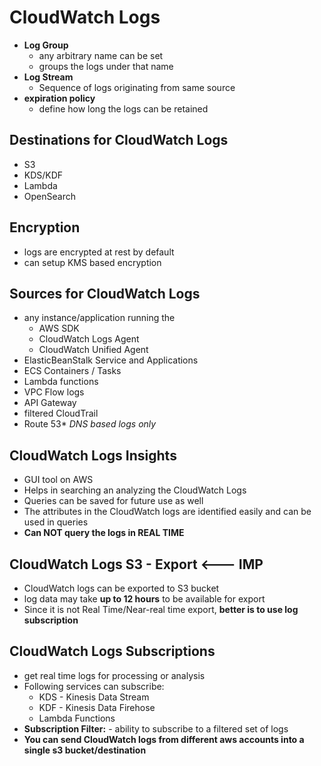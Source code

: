 
# CloudWatch Logs

- **Log Group**
	- any arbitrary name can be set
	- groups the logs under that name
- **Log Stream**
	- Sequence of logs originating from same source
- **expiration policy**
	- define how long the logs can be retained

## Destinations for CloudWatch Logs

- S3
- KDS/KDF
- Lambda
- OpenSearch

## Encryption

- logs are encrypted at rest by default
- can setup KMS based encryption 


## Sources for CloudWatch Logs

- any instance/application running the
	- AWS SDK
	- CloudWatch Logs Agent
	- CloudWatch Unified Agent
- ElasticBeanStalk Service and Applications
- ECS Containers / Tasks
- Lambda functions
- VPC Flow logs
- API Gateway
- filtered CloudTrail
- Route 53* *DNS based logs only*

## CloudWatch Logs Insights

- GUI tool on AWS
- Helps in searching an analyzing the CloudWatch Logs
- Queries can be saved for future use as well
- The attributes in the CloudWatch logs are identified easily and can be used in queries
- **Can NOT query the logs in REAL TIME**



## CloudWatch Logs S3 - Export <--- IMP

- CloudWatch logs can be exported to S3 bucket
- log data may take **up to 12 hours** to be available for export
- Since it is not Real Time/Near-real time export, **better is to use log subscription**

## CloudWatch Logs Subscriptions

- get real time logs for processing or analysis
- Following services can subscribe:
	- KDS - Kinesis Data Stream
	- KDF - Kinesis Data Firehose
	- Lambda Functions
- **Subscription Filter:** - ability to subscribe to a filtered set of logs
- **You can send CloudWatch logs from different aws accounts into a single s3 bucket/destination**